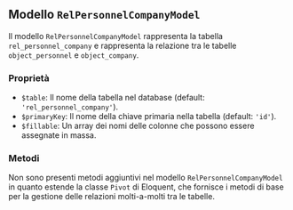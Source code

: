 ## Modello `RelPersonnelCompanyModel`

Il modello `RelPersonnelCompanyModel` rappresenta la tabella `rel_personnel_company` e rappresenta la relazione tra le tabelle `object_personnel` e `object_company`.

### Proprietà

* `$table`: Il nome della tabella nel database (default: `'rel_personnel_company'`).
* `$primaryKey`: Il nome della chiave primaria nella tabella (default: `'id'`).
* `$fillable`: Un array dei nomi delle colonne che possono essere assegnate in massa.

### Metodi

Non sono presenti metodi aggiuntivi nel modello `RelPersonnelCompanyModel` in quanto estende la classe `Pivot` di Eloquent, che fornisce i metodi di base per la gestione delle relazioni molti-a-molti tra le tabelle.

